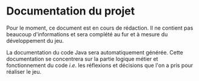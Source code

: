 # Documentation du projet

Pour le moment, ce document est en cours de rédaction. Il ne contient pas beaucoup d'informations et sera complété au fur et à mesure du développement du jeu.

La documentation du code Java sera automatiquement générée. Cette documentation se concentrera sur la partie logique métier et fonctionnement du code $i.e.$ les réflexions et décisions que l'on a pris pour réaliser le jeu.
